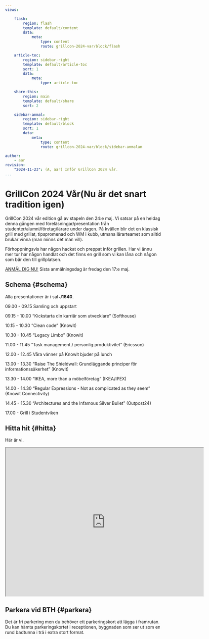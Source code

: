 ```yaml
---
views:

    flash:
        region: flash
        template: default/content
        data:
            meta:
                type: content
                route: grillcon-2024-var/block/flash

    article-toc:
        region: sidebar-right
        template: default/article-toc
        sort: 1
        data:
            meta:
                type: article-toc

    share-this:
        region: main
        template: default/share
        sort: 2

    sidebar-anmal:
        region: sidebar-right
        template: default/block
        sort: 1
        data:
            meta:
                type: content
                route: grillcon-2024-var/block/sidebar-anmalan

author:
    - aar
revision:
    "2024-11-23": (A, aar) Inför GrillCon 2024 vår.
...
```

GrillCon 2024 Vår(Nu är det snart tradition igen)
===============================

GrillCon 2024 vår edition gå av stapeln den 24:e maj. Vi satsar på en heldag denna gången med föreläsningar/presentation från studenter/alumni/företag/lärare under dagen. På kvällen blir det en klassisk grill med grillat, tipspromenad och WM i kubb, utmana lärarteamet som alltid brukar vinna (man minns det man vill).

Förhoppningsvis har någon hackat och preppat inför grillen. Har vi ännu mer tur har någon handlat och det finns en grill som vi kan låna och någon som bär den till grillplatsen.

[ANMÄL DIG NU!](https://forms.gle/WvzA4VP1gVwP3XQG7) Sista anmälningsdag är fredag den 17:e maj.


## Schema {#schema}

Alla presentationer är i sal **J1640**.

09.00 - 09.15 
Samling och uppstart

09.15 - 10.00 
“Kickstarta din karriär som utvecklare” (Softhouse)

10.15 - 10.30 
“Clean code” (Knowit)

10.30 - 10.45 
“Legacy Limbo” (Knowit)

11.00 - 11.45 
“Task management / personlig produktivitet” (Ericsson)

12.00 - 12.45 
Våra vänner på Knowit bjuder på lunch

13.00 - 13.30 
“Raise The Shieldwall: Grundläggande principer för informationssäkerhet” (Knowit)

13.30 - 14.00 
“IKEA, more than a möbelföretag” (IKEA/IPEX)

14.00 - 14.30 
“Regular Expressions - Not as complicated as they seem” (Knowit Connectivity)

14.45 - 15.30 
“Architectures and the Infamous Silver Bullet” (Outpost24)

17.00 - 
Grill i Studentviken



<!--
Vi samlas 17:00 på Studentviken.

Så här kan det se ut när vi grillar, i vått och torrt. Mest vått 2018 när stormen Knud kom på besök.

[YOUTUBE src=aGgaR5ryyBM width=730 caption="GrillCon hösten 2018 då stormen knud kom och besökte oss."]

-->
Hitta hit {#hitta}
--------------------------------

Här är vi.

<iframe src="https://www.google.com/maps/d/u/0/embed?mid=1UNmeJUpCMmbFy7dAFLzOwzwfFps" width="640" height="480"></iframe>



Parkera vid BTH {#parkera}
--------------------------------

Det är fri parkering men du behöver ett parkeringskort att lägga i framrutan. Du kan hämta parkeringskortet i receptionen, byggnaden som ser ut som en rund badtunna i trä i extra stort format.
